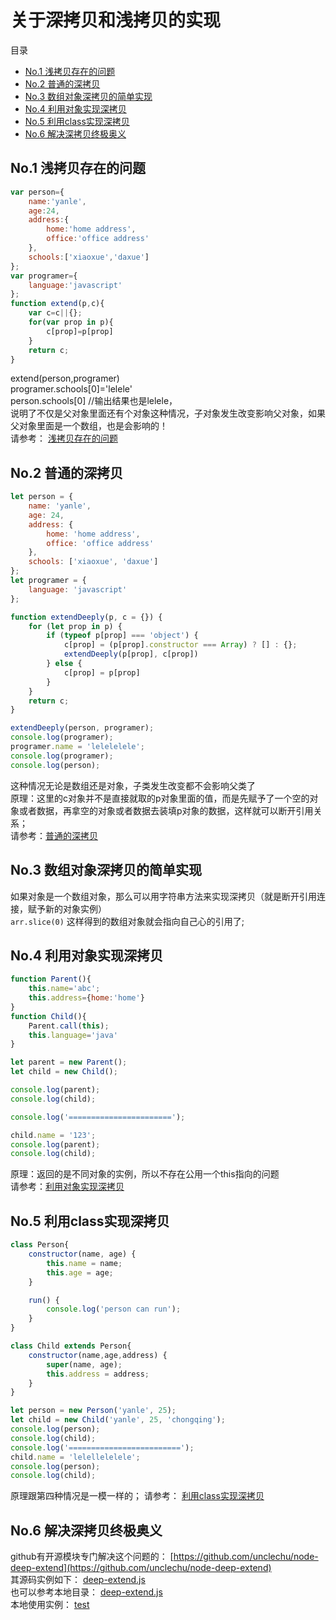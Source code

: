 # 关于深拷贝和浅拷贝的实现       

目录

<!-- toc -->

- [No.1 浅拷贝存在的问题](#no1-%E6%B5%85%E6%8B%B7%E8%B4%9D%E5%AD%98%E5%9C%A8%E7%9A%84%E9%97%AE%E9%A2%98)
- [No.2 普通的深拷贝](#no2-%E6%99%AE%E9%80%9A%E7%9A%84%E6%B7%B1%E6%8B%B7%E8%B4%9D)
- [No.3 数组对象深拷贝的简单实现](#no3-%E6%95%B0%E7%BB%84%E5%AF%B9%E8%B1%A1%E6%B7%B1%E6%8B%B7%E8%B4%9D%E7%9A%84%E7%AE%80%E5%8D%95%E5%AE%9E%E7%8E%B0)
- [No.4 利用对象实现深拷贝](#no4-%E5%88%A9%E7%94%A8%E5%AF%B9%E8%B1%A1%E5%AE%9E%E7%8E%B0%E6%B7%B1%E6%8B%B7%E8%B4%9D)
- [No.5 利用class实现深拷贝](#no5-%E5%88%A9%E7%94%A8class%E5%AE%9E%E7%8E%B0%E6%B7%B1%E6%8B%B7%E8%B4%9D)
- [No.6 解决深拷贝终极奥义](#no6-%E8%A7%A3%E5%86%B3%E6%B7%B1%E6%8B%B7%E8%B4%9D%E7%BB%88%E6%9E%81%E5%A5%A5%E4%B9%89)

<!-- tocstop -->

## No.1 浅拷贝存在的问题
```javascript
var person={
    name:'yanle',
    age:24,
    address:{
        home:'home address',
        office:'office address'
    },
    schools:['xiaoxue','daxue']
};
var programer={
    language:'javascript'
};
function extend(p,c){
    var c=c||{};
    for(var prop in p){
        c[prop]=p[prop]
    }
    return c;
}
```
extend(person,programer)                
programer.schools[0]='lelele'               
person.schools[0]       //输出结果也是lelele，                 
说明了不仅是父对象里面还有个对象这种情况，子对象发生改变影响父对象，如果父对象里面是一个数组，也是会影响的！              
请参考： [浅拷贝存在的问题](./01、浅拷贝存在的问题.js)


## No.2 普通的深拷贝
```javascript
let person = {
    name: 'yanle',
    age: 24,
    address: {
        home: 'home address',
        office: 'office address'
    },
    schools: ['xiaoxue', 'daxue']
};
let programer = {
    language: 'javascript'
};

function extendDeeply(p, c = {}) {
    for (let prop in p) {
        if (typeof p[prop] === 'object') {
            c[prop] = (p[prop].constructor === Array) ? [] : {};
            extendDeeply(p[prop], c[prop])
        } else {
            c[prop] = p[prop]
        }
    }
    return c;
}

extendDeeply(person, programer);
console.log(programer);
programer.name = 'lelelelele';
console.log(programer);
console.log(person);
```
这种情况无论是数组还是对象，子类发生改变都不会影响父类了                
原理：这里的c对象并不是直接就取的p对象里面的值，而是先赋予了一个空的对象或者数据，再拿空的对象或者数据去装填p对象的数据，这样就可以断开引用关系；              
请参考：[普通的深拷贝](./02、普通的深拷贝.js)


## No.3 数组对象深拷贝的简单实现
如果对象是一个数组对象，那么可以用字符串方法来实现深拷贝（就是断开引用连接，赋予新的对象实例）             
`arr.slice(0)` 这样得到的数组对象就会指向自己心的引用了;


## No.4 利用对象实现深拷贝
```javascript
function Parent(){
    this.name='abc';
    this.address={home:'home'}
}
function Child(){
    Parent.call(this);
    this.language='java'
}

let parent = new Parent();
let child = new Child();

console.log(parent);
console.log(child);

console.log('=======================');

child.name = '123';
console.log(parent);
console.log(child);
```
原理：返回的是不同对象的实例，所以不存在公用一个this指向的问题               
请参考：[利用对象实现深拷贝](./03、利用对象实现深拷贝.js)


## No.5 利用class实现深拷贝
```javascript
class Person{
    constructor(name, age) {
        this.name = name;
        this.age = age;
    }

    run() {
        console.log('person can run');
    }
}

class Child extends Person{
    constructor(name,age,address) {
        super(name, age);
        this.address = address;
    }
}

let person = new Person('yanle', 25);
let child = new Child('yanle', 25, 'chongqing');
console.log(person);
console.log(child);
console.log('=========================');
child.name = 'lelellelelele';
console.log(person);
console.log(child);
```
原理跟第四种情况是一模一样的；
请参考： [利用class实现深拷贝](./04、利用class实现深拷贝.js)

## No.6 解决深拷贝终极奥义     
github有开源模块专门解决这个问题的： [https://github.com/unclechu/node-deep-extend](https://github.com/unclechu/node-deep-extend)                  
其源码实例如下： [deep-extend.js](https://github.com/unclechu/node-deep-extend/blob/master/lib/deep-extend.js)              
也可以参考本地目录： [deep-extend.js](./deep-extend.js)               
本地使用实例： [test](./test.js)
